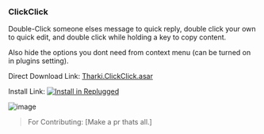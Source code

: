 ### ClickClick

Double-Click someone elses message to quick reply, double click your own to quick edit, and double
click while holding a key to copy content.

Also hide the options you dont need from context menu (can be turned on in plugins setting).

Direct Download Link:
[Tharki.ClickClick.asar](https://github.com/Tharki-God/ClickClick/releases/latest/download/Tharki.ClickClick.asar)

Install Link:
[![Install in Replugged](https://img.shields.io/badge/-Install%20in%20Replugged-blue?style=for-the-badge&logo=none)](https://replugged.dev/install?identifier=Tharki-God/ClickClick&source=github)

![image](https://tharki-god.github.io/files-random-host/bdpluginsassets/clickclick.gif)

> For Contributing: [Make a pr thats all.]
